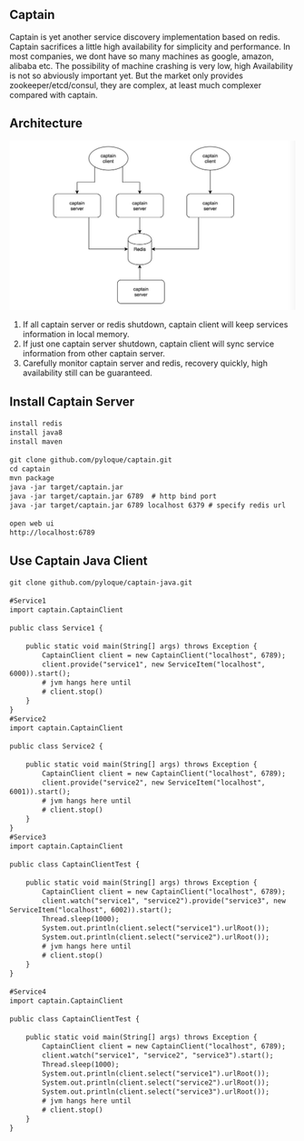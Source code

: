 Captain
-------------
Captain is yet another service discovery implementation based on redis.
Captain sacrifices a little high availability for simplicity and performance.
In most companies, we dont have so many machines as google, amazon, alibaba etc.
The possibility of machine crashing is very low, high Availability is not so abviously important yet.
But the market only provides zookeeper/etcd/consul, they are complex, at least much complexer compared with captain.

Architecture
-------------
![Captain Architecture](screenshot/arch.png)

1. If all captain server or redis shutdown, captain client will keep services information in local memory.
2. If just one captain server shutdown, captain client will sync service information from other captain server.
3. Carefully monitor captain server and redis, recovery quickly, high availability still can be guaranteed.

Install Captain Server
---------------------
```
install redis
install java8
install maven

git clone github.com/pyloque/captain.git
cd captain
mvn package
java -jar target/captain.jar
java -jar target/captain.jar 6789  # http bind port
java -jar target/captain.jar 6789 localhost 6379 # specify redis url

open web ui
http://localhost:6789
```

Use Captain Java Client
-----------------------
```
git clone github.com/pyloque/captain-java.git

#Service1
import captain.CaptainClient

public class Service1 {

    public static void main(String[] args) throws Exception {
        CaptainClient client = new CaptainClient("localhost", 6789);
        client.provide("service1", new ServiceItem("localhost", 6000)).start();
        # jvm hangs here until
        # client.stop()
    }
}
#Service2
import captain.CaptainClient

public class Service2 {

    public static void main(String[] args) throws Exception {
        CaptainClient client = new CaptainClient("localhost", 6789);
        client.provide("service2", new ServiceItem("localhost", 6001)).start();
        # jvm hangs here until
        # client.stop()
    }
}
#Service3
import captain.CaptainClient

public class CaptainClientTest {

    public static void main(String[] args) throws Exception {
        CaptainClient client = new CaptainClient("localhost", 6789);
        client.watch("service1", "service2").provide("service3", new ServiceItem("localhost", 6002)).start();
        Thread.sleep(1000);
        System.out.println(client.select("service1").urlRoot());
        System.out.println(client.select("service2").urlRoot());
        # jvm hangs here until
        # client.stop()
    }
}

#Service4
import captain.CaptainClient

public class CaptainClientTest {

    public static void main(String[] args) throws Exception {
        CaptainClient client = new CaptainClient("localhost", 6789);
        client.watch("service1", "service2", "service3").start();
        Thread.sleep(1000);
        System.out.println(client.select("service1").urlRoot());
        System.out.println(client.select("service2").urlRoot());
        System.out.println(client.select("service3").urlRoot());
        # jvm hangs here until
        # client.stop()
    }
}
```
